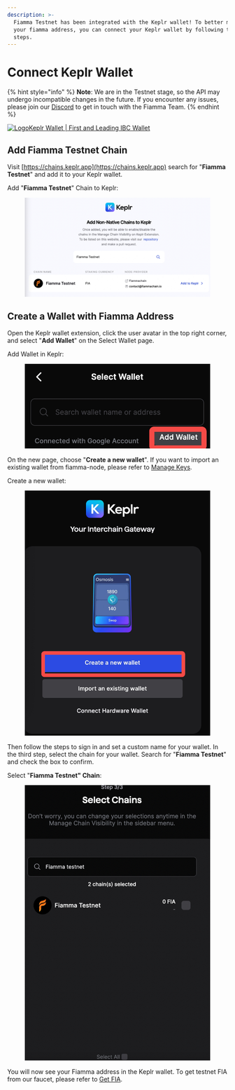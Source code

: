 ```yaml
---
description: >-
  Fiamma Testnet has been integrated with the Keplr wallet! To better manage
  your fiamma address, you can connect your Keplr wallet by following these
  steps.
---
```


# Connect Keplr Wallet

{% hint style="info" %}
**Note**: We are in the Testnet stage, so the API may undergo incompatible changes in the future. If you encounter any issues, please join our [Discord](https://discord.com/invite/8mCBXXjgvA) to get in touch with the Fiamma Team.
{% endhint %}

[![Logo](https://assets.website-files.com/61e518f84aa2a6645094f0ad/621751811f62db2c7da50744\_Keplr\_256.png)Keplr Wallet | First and Leading IBC Wallet](https://www.keplr.app/)

## Add Fiamma Testnet Chain

Visit [https://chains.keplr.app](https://chains.keplr.app) search for "**Fiamma Testnet**" and add it to your Keplr wallet.

Add "**Fiamma Testnet**" Chain to Keplr:

<figure><img src="../../.gitbook/assets/fia-keplr.png" alt=""><figcaption></figcaption></figure>

## Create a Wallet with Fiamma Address

Open the Keplr wallet extension, click the user avatar in the top right corner, and select "**Add Wallet**" on the Select Wallet page.

Add Wallet in Keplr:

<figure><img src="../../.gitbook/assets/select-wallet.png" alt=""><figcaption></figcaption></figure>

On the new page, choose "**Create a new wallet**". If you want to import an existing wallet from fiamma-node, please refer to [Manage Keys](../manage-keys.md).

Create a new wallet:

<figure><img src="../../.gitbook/assets/create-new-wallet.png" alt=""><figcaption></figcaption></figure>

Then follow the steps to sign in and set a custom name for your wallet. In the third step, select the chain for your wallet. Search for "**Fiamma Testnet**" and check the box to confirm.

Select "**Fiamma Testnet" Chain**:

<figure><img src="../../.gitbook/assets/select-fiamma.png" alt=""><figcaption></figcaption></figure>

You will now see your Fiamma address in the Keplr wallet. To get testnet FIA from our faucet, please refer to [Get FIA](wallet-and-tokens-1.md).

